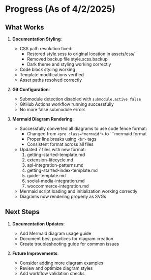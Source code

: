 # Progress (As of 4/2/2025)

## What Works

1. **Documentation Styling**:
   - CSS path resolution fixed:
     * Restored style.scss to original location in assets/css/
     * Removed backup file style.scss.backup
     * Dark theme and styling working correctly
   - Code block styling working
   - Template modifications verified
   - Asset paths resolved correctly

2. **Git Configuration**:
   - Submodule detection disabled with `submodule.active false`
   - GitHub Actions workflow running successfully
   - No more false submodule errors

3. **Mermaid Diagram Rendering**:
   - Successfully converted all diagrams to use code fence format:
     * Changed from `<pre class="mermaid">` to ```mermaid format
     * Proper line breaks using `<br>` tags
     * Consistent format across all files
   - Updated 7 files with new format:
     1. getting-started-template.md
     2. extension-lifecycle.md
     3. api-integration-patterns.md
     4. getting-started-index-template.md
     5. guide-template.md
     6. social-media-integration.md
     7. woocommerce-integration.md
   - Mermaid script loading and initialization working correctly
   - Diagrams now rendering properly as SVGs

## Next Steps

1. **Documentation Updates**:
   - Add Mermaid diagram usage guide
   - Document best practices for diagram creation
   - Create troubleshooting guide for common issues

2. **Future Improvements**:
   - Consider adding more diagram examples
   - Review and optimize diagram styles
   - Add workflow validation checks
